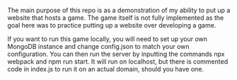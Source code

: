 The main purpose of this repo is as a demonstration of my ability to put up a website that hosts a game. The game itself is not fully implemented as the goal here was to practice putting up a website over developing a game.

If you want to run this game locally, you will need to set up your own MongoDB instance and change config.json to match your own configuration. You can then run the server by inputting the commands npx webpack and npm run start. It will run on localhost, but there is commented code in index.js to run it on an actual domain, should you have one.
